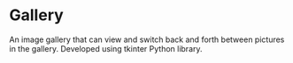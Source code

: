 # Gallery
An image gallery that can view and switch back and forth between pictures in the gallery. Developed using tkinter Python library.
